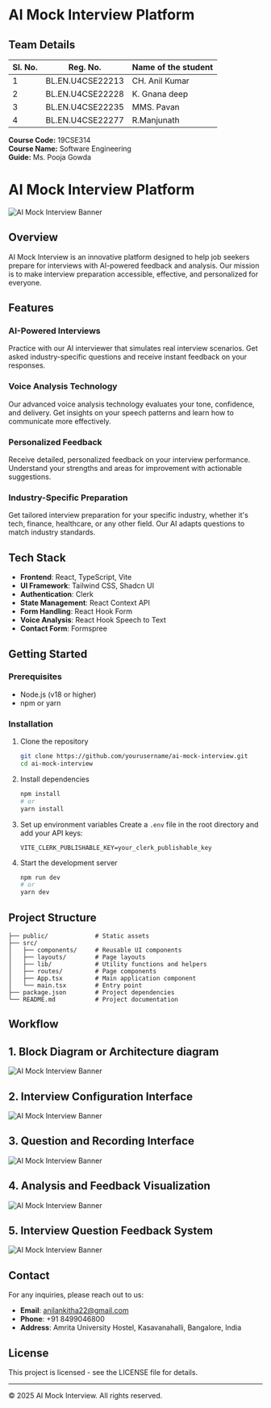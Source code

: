 # AI Mock Interview Platform

## Team Details

| Sl. No. | Reg. No. | Name of the student |
|---------|----------|--------------------|
| 1 | BL.EN.U4CSE22213 | CH. Anil Kumar |
| 2 | BL.EN.U4CSE22228 | K. Gnana deep |
| 3 | BL.EN.U4CSE22235 | MMS. Pavan |
| 4 | BL.EN.U4CSE22277 | R.Manjunath |

**Course Code:** 19CSE314  
**Course Name:** Software Engineering  
**Guide:** Ms. Pooja Gowda

# AI Mock Interview Platform

![AI Mock Interview Banner](public/assets/img/hero.jpg)

## Overview

AI Mock Interview is an innovative platform designed to help job seekers prepare for interviews with AI-powered feedback and analysis. Our mission is to make interview preparation accessible, effective, and personalized for everyone.

## Features

### AI-Powered Interviews
Practice with our AI interviewer that simulates real interview scenarios. Get asked industry-specific questions and receive instant feedback on your responses.

### Voice Analysis Technology
Our advanced voice analysis technology evaluates your tone, confidence, and delivery. Get insights on your speech patterns and learn how to communicate more effectively.

### Personalized Feedback
Receive detailed, personalized feedback on your interview performance. Understand your strengths and areas for improvement with actionable suggestions.

### Industry-Specific Preparation
Get tailored interview preparation for your specific industry, whether it's tech, finance, healthcare, or any other field. Our AI adapts questions to match industry standards.

## Tech Stack

- **Frontend**: React, TypeScript, Vite
- **UI Framework**: Tailwind CSS, Shadcn UI
- **Authentication**: Clerk
- **State Management**: React Context API
- **Form Handling**: React Hook Form
- **Voice Analysis**: React Hook Speech to Text
- **Contact Form**: Formspree

## Getting Started

### Prerequisites

- Node.js (v18 or higher)
- npm or yarn

### Installation

1. Clone the repository
   ```bash
   git clone https://github.com/yourusername/ai-mock-interview.git
   cd ai-mock-interview
   ```

2. Install dependencies
   ```bash
   npm install
   # or
   yarn install
   ```

3. Set up environment variables
   Create a `.env` file in the root directory and add your API keys:
   ```
   VITE_CLERK_PUBLISHABLE_KEY=your_clerk_publishable_key
   ```

4. Start the development server
   ```bash
   npm run dev
   # or
   yarn dev
   ```

## Project Structure

```
├── public/             # Static assets
├── src/
│   ├── components/     # Reusable UI components
│   ├── layouts/        # Page layouts
│   ├── lib/            # Utility functions and helpers
│   ├── routes/         # Page components
│   ├── App.tsx         # Main application component
│   └── main.tsx        # Entry point
├── package.json        # Project dependencies
└── README.md           # Project documentation
```
## Workflow
## 1. Block Diagram or Architecture diagram
   ![AI Mock Interview Banner](Blockdiagram.jpg)
## 2. Interview Configuration Interface
   ![AI Mock Interview Banner](Maininterface.png)
## 3. Question and Recording Interface
   ![AI Mock Interview Banner](Questionandrecordinginterface.png)
## 4. Analysis and Feedback Visualization
   ![AI Mock Interview Banner](Interviewanalysis.png)
## 5. Interview Question Feedback System
   ![AI Mock Interview Banner](BHED.png)
## Contact

For any inquiries, please reach out to us:

- **Email**: anilankitha22@gmail.com
- **Phone**: +91 8499046800
- **Address**: Amrita University Hostel, Kasavanahalli, Bangalore, India

## License

This project is licensed - see the LICENSE file for details.

---

© 2025 AI Mock Interview. All rights reserved.
